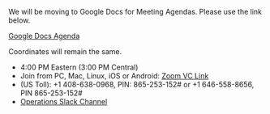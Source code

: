 We will be moving to Google Docs for Meeting Agendas. Please use the link below.

[Google Docs Agenda](https://docs.google.com/document/d/1fP68K2b39WiGFETdnFreBysH1brHgu69mPLfPtIeXY4/edit#)

Coordinates will remain the same.

   * 4:00 PM Eastern (3:00 PM Central)
   * Join from PC, Mac, Linux, iOS or Android: [Zoom VC Link](https://IU.zoom.us/j/865253152)
   * (US Toll): +1 408-638-0968, PIN: 865-253-152# or +1 646-558-8656, PIN 865-253-152#
   * [Operations Slack Channel](https://opensciencegrid.slack.com/messages/C5GAYBGA0/)
